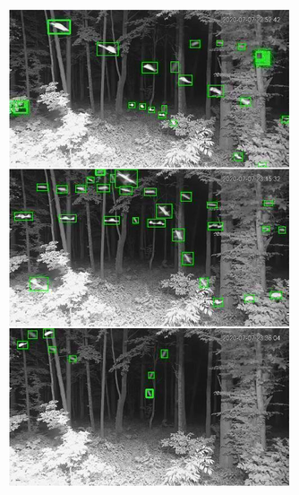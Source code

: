![20200707-223453-230458](in/20200707/20200707-223453-230458_0_.jpg)
![20200707-230503-233508](in/20200707/20200707-230503-233508_0_.jpg)
![20200707-233513-000003](in/20200707/20200707-233513-000003_0_.jpg)
